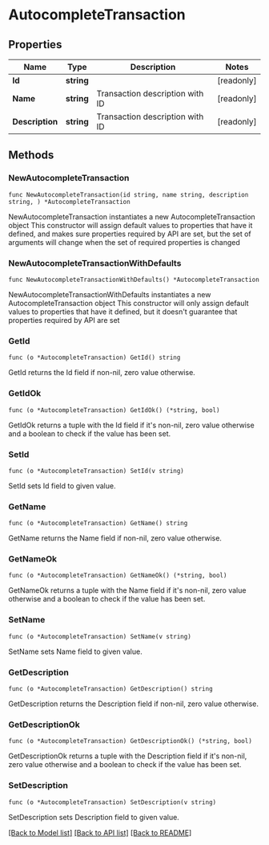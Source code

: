 # AutocompleteTransaction

## Properties

Name | Type | Description | Notes
------------ | ------------- | ------------- | -------------
**Id** | **string** |  | [readonly] 
**Name** | **string** | Transaction description with ID | [readonly] 
**Description** | **string** | Transaction description with ID | [readonly] 

## Methods

### NewAutocompleteTransaction

`func NewAutocompleteTransaction(id string, name string, description string, ) *AutocompleteTransaction`

NewAutocompleteTransaction instantiates a new AutocompleteTransaction object
This constructor will assign default values to properties that have it defined,
and makes sure properties required by API are set, but the set of arguments
will change when the set of required properties is changed

### NewAutocompleteTransactionWithDefaults

`func NewAutocompleteTransactionWithDefaults() *AutocompleteTransaction`

NewAutocompleteTransactionWithDefaults instantiates a new AutocompleteTransaction object
This constructor will only assign default values to properties that have it defined,
but it doesn't guarantee that properties required by API are set

### GetId

`func (o *AutocompleteTransaction) GetId() string`

GetId returns the Id field if non-nil, zero value otherwise.

### GetIdOk

`func (o *AutocompleteTransaction) GetIdOk() (*string, bool)`

GetIdOk returns a tuple with the Id field if it's non-nil, zero value otherwise
and a boolean to check if the value has been set.

### SetId

`func (o *AutocompleteTransaction) SetId(v string)`

SetId sets Id field to given value.


### GetName

`func (o *AutocompleteTransaction) GetName() string`

GetName returns the Name field if non-nil, zero value otherwise.

### GetNameOk

`func (o *AutocompleteTransaction) GetNameOk() (*string, bool)`

GetNameOk returns a tuple with the Name field if it's non-nil, zero value otherwise
and a boolean to check if the value has been set.

### SetName

`func (o *AutocompleteTransaction) SetName(v string)`

SetName sets Name field to given value.


### GetDescription

`func (o *AutocompleteTransaction) GetDescription() string`

GetDescription returns the Description field if non-nil, zero value otherwise.

### GetDescriptionOk

`func (o *AutocompleteTransaction) GetDescriptionOk() (*string, bool)`

GetDescriptionOk returns a tuple with the Description field if it's non-nil, zero value otherwise
and a boolean to check if the value has been set.

### SetDescription

`func (o *AutocompleteTransaction) SetDescription(v string)`

SetDescription sets Description field to given value.



[[Back to Model list]](../README.md#documentation-for-models) [[Back to API list]](../README.md#documentation-for-api-endpoints) [[Back to README]](../README.md)


